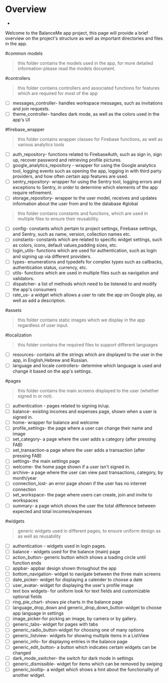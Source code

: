 
# Overview

* 
Welcome to the BalanceMe app project,
this page will provide a brief overview on
the project's structure as well as
important directories and files in the app.


#common models
> this folder contains the models used in the app,
> for more detailed information-please read the models document.

#controllers
> this folder contains controllers and associated functions
> for features which are required for most of the app
* [ ] messages_controller- handles workspace messages, such as invitations and join requests.
* [ ] theme_controller- handles dark mode, as well as the colors used in the app's UI

#firebase_wrapper
> this folder contains wrapper classes 
> for Firebase functions,
> as well as various analytics tools
* [ ] auth_repository- functions related to FirebaseAuth, such as sign in, sign up,
   recover password and retrieving profile pictures.
* [ ] google_analytics_repository - wrapper for using the Google analytics tool,
  logging events such as opening the app, logging in with third party providers, 
  and how often certain app features are used.
* [ ] sentry_repository- wrapper for using the Sentry tool,
logging errors and exceptions to Sentry,
in order to determine which elements of the app require refinement.
* [ ] storage_repository- wrapper to the user model, receives and updates 
  information about the user from and to the database
#global
> this folder contains constants and
> functions, which are used in multiple files
> to ensure their reusability.
* [ ] config- constants which pertain to project settings, 
  Firebase settings, and Sentry, such as name, version, collection names etc.
* [ ] constants- constants which are related to specific widget settings,
such as colors, icons, default values,padding sizes, etc.
* [ ] login_utils- functions which are used for authentication, such as login and signing up via different providers.
* [ ] types- enumerations and typedefs for complex types such as callbacks, authentication status, currency, etc.
* [ ] utils- functions which are used in multiple files such as navigation and validators.
* [ ] dispatcher- a list of methods which need to be listened to and modify the app's consumers
* [ ] rate_us- a widget which allows a user to rate the app on Google play, as well as add a description.

#assets  
> this folder contains static images
> which we display in the app
> regardless of user input.

#localization
> this folder contains the required
> files to support different languages
* [ ] resources- contains all the strings which are displayed to the user in the app, in English,Hebrew and Russian.
* [ ] language and locale controllers- determine which language is used and change it based on the app's settings.

#pages
> this folder contains the main screens
> displayed to the user (whether signed in or not).
* [ ] authentication - pages related to signing in/up.
* [ ] balance- existing incomes and expenses page, shown when a user is signed in.
* [ ] home- wrapper for balance and welcome
* [ ] profile_settings- the page where a user can change their name and image
* [ ] set_category- a page where the user adds a category (after pressing FAB)
* [ ] set_transaction-a page where the user adds a transaction (after pressing FAB)
* [ ] settings- the main settings page
* [ ] welcome- the home page shown if a user isn't signed in.
* [ ] archive- a page where the user can view past transactions, category, by month/year
* [ ] connection_lost- an error page shown if the user has no internet connection
* [ ] set_workspace- the page where users can create, join and invite to workspaces
* [ ] summary- a page which shows the user the total difference between expected and total incomes/expenses

#widgets
> generic widgets used
> in different pages, to ensure uniform design as
> as well as reusability
* [ ] authentication - widgets used in login pages.
* [ ] balance - widgets used for the balance (main) page
* [ ] action_button- generic button which shows a loading circle until function ends
* [ ]  appbar- appbar design shown throughout the app
* [ ] bottom_navigation- widget to navigate between the three main screens
* [ ] date_picker- widget for displaying a calender to choose a date
* [ ] user_avatar- widget for displaying the user's profile image
* [ ] text box widgets- for uniform look for text fields and customizable optional fields
* [ ] ring_pie_chart- shows pie charts in the balance page
* [ ]  language_drop_down and generic_drop_down_button-widget to choose app language in settings
* [ ]  image_picker-for picking an image, by camera or by gallery.
* [ ]  generic_tabs- widget for pages with tabs
* [ ]  generic_radio_button-widget for choosing one of many options
* [ ]  generic_listview- widgets for showing multiple items in a ListView
* [ ] generic_info- for displaying entries in the balance page
* [ ]  generic_edit_button- a button which indicates certain widgets can be changed
* [ ] dark_mode_switcher- the switch for dark mode in settings
* [ ] generic_dismissible- widget for items which can be removed by swiping
* [ ] generic_tooltip- a widget which shows a hint about the functionality of another widget.
